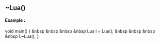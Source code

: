 ## ~Lua()
#### Example :
void main() {
&nbsp &nbsp &nbsp &nbsp Lua l = Lua();
&nbsp &nbsp &nbsp &nbsp l.~Lua();
}